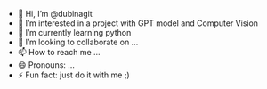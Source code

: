 - 👋 Hi, I’m @dubinagit
- 👀 I’m interested in a project with GPT model and Computer Vision
- 🌱 I’m currently learning python
- 💞️ I’m looking to collaborate on ...
- 📫 How to reach me ...
- 😄 Pronouns: ...
- ⚡ Fun fact: just do it with me ;) 

<!---
dubinagit/dubinagit is a ✨ special ✨ repository because its `README.md` (this file) appears on your GitHub profile.
You can click the Preview link to take a look at your changes.
--->
